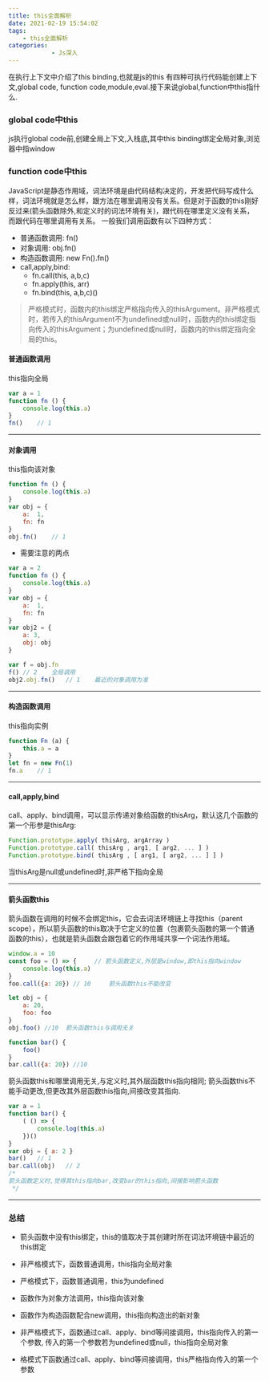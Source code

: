 ```yaml
---
title: this全面解析
date: 2021-02-19 15:54:02
tags:
    - this全面解析
categories: 
            - Js深入
---
```

在执行上下文中介绍了this binding,也就是js的this
有四种可执行代码能创建上下文,global code, function code,module,eval.接下来说global,function中this指什么.
### global code中this
js执行global code前,创建全局上下文,入栈底,其中this binding绑定全局对象,浏览器中指window

### function code中this
JavaScript是静态作用域，词法环境是由代码结构决定的，开发把代码写成什么样，词法环境就是怎么样，跟方法在哪里调用没有关系。但是对于函数的this刚好反过来(箭头函数除外,和定义时的词法环境有关)，跟代码在哪里定义没有关系，而跟代码在哪里调用有关系。
一般我们调用函数有以下四种方式：
- 普通函数调用: fn()
- 对象调用: obj.fn()
- 构造函数调用: new Fn().fn()
- call,apply,bind:
    - fn.call(this, a,b,c)
    - fn.apply(this, arr)
    - fn.bind(this, a,b,c)()

>  严格模式时，函数内的this绑定严格指向传入的thisArgument。非严格模式时，若传入的thisArgument不为undefined或null时，函数内的this绑定指向传入的thisArgument；为undefined或null时，函数内的this绑定指向全局的this。

#### 普通函数调用
this指向全局
```js
var a = 1
function fn () {
    console.log(this.a)
}
fn()    // 1
```
---
#### 对象调用
this指向该对象
```js
function fn () {
    console.log(this.a)
}
var obj = {
    a:  1,
    fn: fn
}
obj.fn()    // 1
```

- 需要注意的两点

```js
var a = 2
function fn () {
    console.log(this.a)
}
var obj = {
    a:  1,
    fn: fn
}
var obj2 = {
    a: 3,
    obj: obj
}

var f = obj.fn
f() // 2    全局调用
obj2.obj.fn()   // 1    最近的对象调用为准
```
---
#### 构造函数调用
this指向实例
```js
function Fn (a) {
    this.a = a
}
let fn = new Fn(1)
fn.a    // 1
```
---
#### call,apply,bind
call、apply、bind调用，可以显示传递对象给函数的thisArg，默认这几个函数的第一个形参是thisArg:
```js
Function.prototype.apply( thisArg, argArray )
Function.prototype.call( thisArg , arg1, [ arg2, ... ] )
Function.prototype.bind( thisArg , [ arg1, [ arg2, ... ] ] )
```
当thisArg是null或undefined时,非严格下指向全局

---
#### 箭头函数this
箭头函数在调用的时候不会绑定this，它会去词法环境链上寻找this（parent scope），所以箭头函数的this取决于它定义的位置（包裹箭头函数的第一个普通函数的this），也就是箭头函数会跟包着它的作用域共享一个词法作用域。
```js
window.a = 10
const foo = () => {     // 箭头函数定义,外层是window,即this指向window
    console.log(this.a)
}
foo.call({a: 20}) // 10     箭头函数this不能改变

let obj = {
    a: 20,
    foo: foo
}
obj.foo() //10  箭头函数this与调用无关

function bar() {
    foo()
}
bar.call({a: 20}) //10
```
箭头函数this和哪里调用无关,与定义时,其外层函数this指向相同;
箭头函数this不能手动更改,但更改其外层函数this指向,间接改变其指向.
```js
var a = 1
function bar() {
    ( () => {
        console.log(this.a)
    })()
}
var obj = { a: 2 }
bar()   // 1
bar.call(obj)   // 2
/* 
箭头函数定义时,觉得其this指向bar,改变bar的this指向,间接影响箭头函数
 */
```
---
### 总结
- 箭头函数中没有this绑定，this的值取决于其创建时所在词法环境链中最近的this绑定

- 非严格模式下，函数普通调用，this指向全局对象

- 严格模式下，函数普通调用，this为undefined

- 函数作为对象方法调用，this指向该对象

- 函数作为构造函数配合new调用，this指向构造出的新对象

- 非严格模式下，函数通过call、apply、bind等间接调用，this指向传入的第一个参数, 传入的第一个参数若为undefined或null，this指向全局对象

- 格模式下函数通过call、apply、bind等间接调用，this严格指向传入的第一个参数